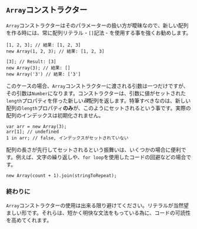 ## `Array`コンストラクター

`Array`コンストラクターはそのパラメーターの扱い方が曖昧なので、新しい配列を作る時には、常に配列リテラル - `[]`記法 - を使用する事を強くお勧めします。

    [1, 2, 3]; // 結果: [1, 2, 3]
    new Array(1, 2, 3); // 結果: [1, 2, 3]

    [3]; // Result: [3]
    new Array(3); // 結果: []
    new Array('3') // 結果: ['3']

このケースの場合、`Array`コンストラクターに渡される引数は一つだけですが、その引数は`Number`になります。コンストラクターは、引数に値がセットされた`length`プロパティを伴った新しい*疎*配列を返します。特筆すべきなのは、新しい配列の`length`プロパティ**のみ**が、このようにセットされるという事です。実際の配列のインデックスは初期化されません。

    var arr = new Array(3);
    arr[1]; // undefined
    1 in arr; // false, インデックスがセットされていない

配列の長さが先行してセットされるという振舞いは、いくつかの場合に便利です。例えば、文字の繰り返しや、`for loop`を使用したコードの回避などの場合です。

    new Array(count + 1).join(stringToRepeat);

### 終わりに

`Array`コンストラクターの使用は出来る限り避けてください。リテラルが当然望ましい形です。それらは、短かく明快な文法をもっている為に、コードの可読性を高めてくれます。

